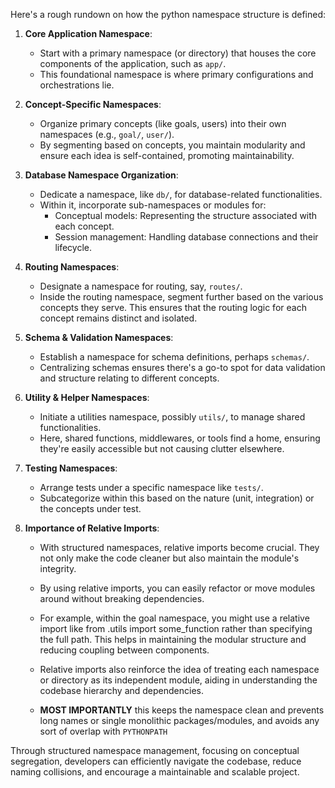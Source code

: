 Here's a rough rundown on how the python namespace structure is defined:

1. **Core Application Namespace**:
   - Start with a primary namespace (or directory) that houses the core components of the application, such as `app/`.
   - This foundational namespace is where primary configurations and orchestrations lie.

2. **Concept-Specific Namespaces**:
   - Organize primary concepts (like goals, users) into their own namespaces (e.g., `goal/`, `user/`).
   - By segmenting based on concepts, you maintain modularity and ensure each idea is self-contained, promoting maintainability.

3. **Database Namespace Organization**:
   - Dedicate a namespace, like `db/`, for database-related functionalities.
   - Within it, incorporate sub-namespaces or modules for:
     - Conceptual models: Representing the structure associated with each concept.
     - Session management: Handling database connections and their lifecycle.

4. **Routing Namespaces**:
   - Designate a namespace for routing, say, `routes/`.
   - Inside the routing namespace, segment further based on the various concepts they serve. This ensures that the routing logic for each concept remains distinct and isolated.

5. **Schema & Validation Namespaces**:
   - Establish a namespace for schema definitions, perhaps `schemas/`.
   - Centralizing schemas ensures there's a go-to spot for data validation and structure relating to different concepts.

6. **Utility & Helper Namespaces**:
   - Initiate a utilities namespace, possibly `utils/`, to manage shared functionalities.
   - Here, shared functions, middlewares, or tools find a home, ensuring they're easily accessible but not causing clutter elsewhere.

7. **Testing Namespaces**:
   - Arrange tests under a specific namespace like `tests/`.
   - Subcategorize within this based on the nature (unit, integration) or the concepts under test.

8. **Importance of Relative Imports**:
   - With structured namespaces, relative imports become crucial. They not only make the code cleaner but also maintain the module's integrity.

   - By using relative imports, you can easily refactor or move modules around without breaking dependencies.

   - For example, within the goal namespace, you might use a relative import like from .utils import some_function rather than specifying the full path. This helps in maintaining the modular structure and reducing coupling between components.

   - Relative imports also reinforce the idea of treating each namespace or directory as its independent module, aiding in understanding the codebase hierarchy and dependencies.

   - **MOST IMPORTANTLY** this keeps the namespace clean and prevents long names or single monolithic packages/modules, and avoids any sort of overlap with `PYTHONPATH`

Through structured namespace management, focusing on conceptual segregation, developers can efficiently navigate the codebase, reduce naming collisions, and encourage a maintainable and scalable project.
